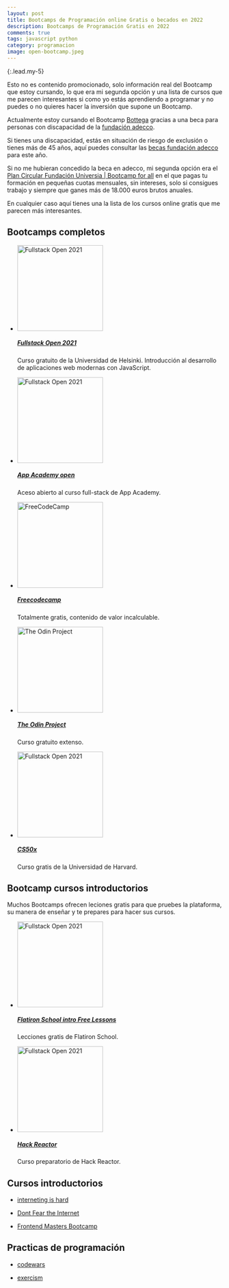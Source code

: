 ```yaml
---
layout: post
title: Bootcamps de Programación online Gratis o becados en 2022
description: Bootcamps de Programación Gratis en 2022
comments: true
tags: javascript python
category: programacion
image: open-bootcamp.jpeg
---
```


{:.lead.my-5}

Esto no es contenido promocionado, solo información real del Bootcamp que estoy cursando, lo que era mi segunda opción y una lista de cursos que me parecen interesantes si como yo estás aprendiendo a programar y no puedes o no quieres hacer la inversión que supone un Bootcamp.

Actualmente estoy cursando el Bootcamp <a href="https://bottega.tech/" target="blank">Bottega</a> gracias a una beca para personas con discapacidad de la <a href="https://fundacionadecco.org/" target="_blank">fundación adecco</a>.

Si tienes una discapacidad, estás en situación de riesgo de exclusión o tienes más de 45 años, aquí puedes consultar las <a href="https://fundacionadecco.org/becas-y-ayudas/personas-discapacidad/" target="_blank"> becas fundación adecco</a> para este año.

Si no me hubieran concedido la beca en adecco, mi segunda opción era el <a href="https://www.fundacionuniversia.net/es/empleabilidad/plan-circular/acuerdo-ingresos-compartidos-socialmente-responsable.html" target="blank">Plan Circular Fundación Universia | Bootcamp for all</a> en el que pagas tu formación en pequeñas cuotas mensuales, sin intereses, solo si consigues trabajo y siempre que ganes más de 18.000 euros brutos anuales.

En cualquier caso aquí tienes una la lista de los cursos online gratis que me parecen más interesantes.

## Bootcamps completos

<ul class="list-unstyled">
  <li class="media">
    <img src="{{ site.baseurl }}/assets/images/blog/fullstackopen.jpg" width="200" class="img-fluid text-center mb-3 mr-3" alt="Fullstack Open 2021">
    <div class="media-body">
    <a href="https://fullstackopen.com/es/" target="_blank"><h5 class="mt-0 mb-1">Fullstack Open 2021</h5></a>
      <p>Curso gratuito de la Universidad de Helsinki. Introducción al desarrollo de aplicaciones web modernas con JavaScript.</p>
    </div>
  </li>
  <li class="media">
    <img src="{{ site.baseurl }}/assets/images/blog/appacademy.png" width="200" class="img-fluid text-center mb-3 mr-3" alt="Fullstack Open 2021">
    <div class="media-body">
    <a href="https://www.appacademy.io/course/app-academy-open" target="_blank"><h5 class="mt-0 mb-1">App Academy open</h5></a>
      <p>Aceso abierto al curso full-stack de App Academy.</p>
    </div>
  </li>
  <li class="media">
    <img src="{{ site.baseurl }}/assets/images/blog/freecodecamp.png" width="200" class="img-fluid mr-3 mb-3" alt="FreeCodeCamp">
    <div class="media-body">
    <a href="https://www.freecodecamp.org/" target="_blank"><h5 class="mt-0 mb-1">Freecodecamp</h5></a>
      <p>Totalmente gratis, contenido de valor incalculable.</p>
    </div>
  </li>
  <li class="media my-4">
    <img src="{{ site.baseurl }}/assets/images/blog/theodinproject.png" width="200" class="img-fluid text-center mb-3 mr-3" alt="The Odin Project">
    <div class="media-body">
    <a href="https://www.theodinproject.com/home" target="_blank"> <h5 class="mt-0 mb-1">The Odin Project</h5></a>
      <p>Curso gratuito extenso.</p>
    </div>
  </li>
  <li class="media">
    <img src="{{ site.baseurl }}/assets/images/blog/cs50x.png" width="200" class="img-fluid text-center mb-3 mr-3" alt="Fullstack Open 2021">
    <div class="media-body">
    <a href="https://www.edx.org/course/introduction-computer-science-harvardx-cs50x" target="_blank"><h5 class="mt-0 mb-1">CS50x</h5></a>
      <p>Curso gratis de la Universidad de Harvard.</p>
    </div>
  </li>
</ul>

## Bootcamp cursos introductorios

Muchos Bootcamps ofrecen leciones gratis para que pruebes la plataforma, su manera de enseñar y te prepares para hacer sus cursos.

<ul class="list-unstyled">
    <li class="media">
    <img src="{{ site.baseurl }}/assets/images/blog/flatiron.jpeg" width="200" class="img-fluid text-center mb-3 mr-3" alt="Fullstack Open 2021">
    <div class="media-body">
    <a href="https://flatironschool.com/learn-to-code-for-free/" target="_blank"><h5 class="mt-0 mb-1">Flatiron School intro Free Lessons</h5></a>
      <p>Lecciones gratis de Flatiron School.</p>
    </div>
  </li>
      <li class="media">
    <img src="{{ site.baseurl }}/assets/images/blog/hack_reactor.png" width="200" class="img-fluid text-center mb-3 mr-3" alt="Fullstack Open 2021">
    <div class="media-body">
    <a href="https://www.hackreactor.com/prep-programs" target="_blank"><h5 class="mt-0 mb-1">Hack Reactor</h5></a>
      <p>Curso preparatorio de Hack Reactor.</p>
    </div>
  </li>
</ul>

## Cursos introductorios

- [interneting is hard](https://www.internetingishard.com/)

- [Dont Fear the Internet](http://www.dontfeartheinternet.com/)

- [Frontend Masters Bootcamp](https://frontendmasters.com/bootcamp/)

## Practicas de programación

- [codewars](https://www.codewars.com/)

- [exercism](https://exercism.org/)

